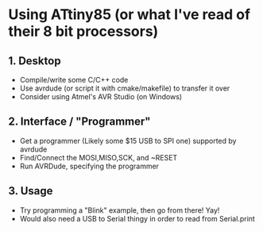# Using ATtiny85 (or what I've read of their 8 bit processors)

## 1. Desktop

- Compile/write some C/C++ code
- Use avrdude (or script it with cmake/makefile) to transfer it over
- Consider using Atmel's AVR Studio (on Windows)

## 2. Interface / "Programmer"

- Get a programmer (Likely some $15 USB to SPI one) supported by avrdude
- Find/Connect the MOSI,MISO,SCK, and ~RESET
- Run AVRDude, specifying the programmer

## 3. Usage

- Try programming a "Blink" example, then go from there! Yay!
- Would also need a USB to Serial thingy in order to read from Serial.print
